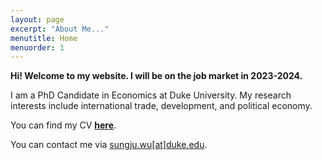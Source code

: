 ```yaml
---
layout: page
excerpt: "About Me..."
menutitle: Home
menuorder: 1
---
```


**Hi! Welcome to my website. I will be on the job market in 2023-2024.**

I am a PhD Candidate in Economics at Duke University. My research interests include international trade, development, and political economy.

You can find my CV <a href="https://sungjuwu.github.io/documents/CV_sungjuwu.pdf" target="_blank"><b>here</b></a>.

You can contact me via <a href = "mailto: sungju.wu@duke.edu">sungju.wu[at]duke.edu</a>.
